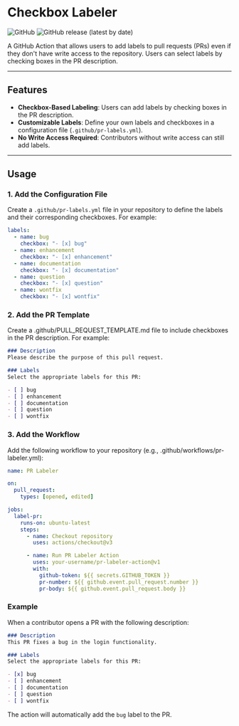 # Checkbox Labeler

![GitHub](https://img.shields.io/github/license/sarhatabaot/pr-labeler-action?color=blue)
![GitHub release (latest by date)](https://img.shields.io/github/v/release/sarhatabaot/pr-labeler-action)

A GitHub Action that allows users to add labels to pull requests (PRs) even if they don't have write access to the repository. Users can select labels by checking boxes in the PR description.

---

## Features

- **Checkbox-Based Labeling**: Users can add labels by checking boxes in the PR description.
- **Customizable Labels**: Define your own labels and checkboxes in a configuration file (`.github/pr-labels.yml`).
- **No Write Access Required**: Contributors without write access can still add labels.

---

## Usage

### 1. Add the Configuration File

Create a `.github/pr-labels.yml` file in your repository to define the labels and their corresponding checkboxes. For example:

```yaml
labels:
  - name: bug
    checkbox: "- [x] bug"
  - name: enhancement
    checkbox: "- [x] enhancement"
  - name: documentation
    checkbox: "- [x] documentation"
  - name: question
    checkbox: "- [x] question"
  - name: wontfix
    checkbox: "- [x] wontfix"
```

### 2. Add the PR Template

Create a .github/PULL_REQUEST_TEMPLATE.md file to include checkboxes in the PR description. For example:

```markdown
### Description
Please describe the purpose of this pull request.

### Labels
Select the appropriate labels for this PR:

- [ ] bug
- [ ] enhancement
- [ ] documentation
- [ ] question
- [ ] wontfix
```

### 3. Add the Workflow

Add the following workflow to your repository (e.g., .github/workflows/pr-labeler.yml):
```yml
name: PR Labeler

on:
  pull_request:
    types: [opened, edited]

jobs:
  label-pr:
    runs-on: ubuntu-latest
    steps:
      - name: Checkout repository
        uses: actions/checkout@v3

      - name: Run PR Labeler Action
        uses: your-username/pr-labeler-action@v1
        with:
          github-token: ${{ secrets.GITHUB_TOKEN }}
          pr-number: ${{ github.event.pull_request.number }}
          pr-body: ${{ github.event.pull_request.body }}
```

### Example

When a contributor opens a PR with the following description:
```markdown
### Description
This PR fixes a bug in the login functionality.

### Labels
Select the appropriate labels for this PR:

- [x] bug
- [ ] enhancement
- [ ] documentation
- [ ] question
- [ ] wontfix
```
The action will automatically add the `bug` label to the PR.
